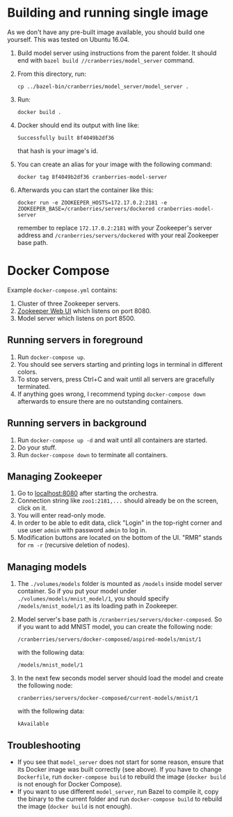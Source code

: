 # Building and running single image

As we don't have any pre-built image available, you should build one yourself.
This was tested on Ubuntu 16.04.

1. Build model server using instructions from the parent folder. It should end
   with `bazel build //cranberries/model_server` command.
2. From this directory, run:

   ~~~shell
   cp ../bazel-bin/cranberries/model_server/model_server .
   ~~~
3. Run:
   ~~~shell
   docker build .
   ~~~
   
4. Docker should end its output with line like:

   ~~~
   Successfully built 8f4049b2df36
   ~~~

   that hash is your image's id.
5. You can create an alias for your image with the following command:

   ~~~shell
   docker tag 8f4049b2df36 cranberries-model-server
   ~~~
6. Afterwards you can start the container like this:

   ~~~shell
   docker run -e ZOOKEEPER_HOSTS=172.17.0.2:2181 -e ZOOKEEPER_BASE=/cranberries/servers/dockered cranberries-model-server
   ~~~

   remember to replace `172.17.0.2:2181` with your Zookeeper's server address
   and `/cranberries/servers/dockered` with your real Zookeeper base path.

# Docker Compose
Example `docker-compose.yml` contains:
1. Cluster of three Zookeeper servers.
2. [Zookeeper Web UI](https://github.com/tobilg/docker-zookeeper-webui) which
   listens on port 8080.
3. Model server which listens on port 8500.

## Running servers in foreground
1. Run `docker-compose up`.
2. You should see servers starting and printing logs in terminal in different
   colors.
3. To stop servers, press Ctrl+C and wait until all servers are gracefully
   terminated.
4. If anything goes wrong, I recommend typing `docker-compose down` afterwards
   to ensure there are no outstanding containers.

## Running servers in background
1. Run `docker-compose up -d` and wait until all containers are started.
2. Do your stuff.
3. Run `docker-compose down` to terminate all containers.

## Managing Zookeeper
1. Go to [localhost:8080](http://localhost:8080) after starting the orchestra.
2. Connection string like `zoo1:2181,...` should already be on the screen,
   click on it.
3. You will enter read-only mode.
4. In order to be able to edit data, click "Login" in the top-right corner
   and use user `admin` with password `admin` to log in.
5. Modification buttons are located on the bottom of the UI. "RMR" stands for
   `rm -r` (recursive deletion of nodes).

## Managing models
1. The `./volumes/models` folder is mounted as `/models` inside model server
container. So if you put your model under `./volumes/models/mnist_model/1`,
you should specify `/models/mnist_model/1` as its loading path in Zookeeper.
2. Model server's base path is `/cranberries/servers/docker-composed`. So if
   you want to add MNIST model, you can create the following node:
   ~~~
   /cranberries/servers/docker-composed/aspired-models/mnist/1
   ~~~
   
   with the following data:
   ~~~
   /models/mnist_model/1
   ~~~
   
3. In the next few seconds model server should load the model and create the following node:
   ~~~
   cranberries/servers/docker-composed/current-models/mnist/1
   ~~~
   
   with the following data:
   ~~~
   kAvailable
   ~~~

## Troubleshooting
* If you see that `model_server` does not start for some reason, ensure that
its Docker image was built correctly (see above). If you have to change
`Dockerfile`, run `docker-compose build` to rebuild the image
(`docker build` is not enough for Docker Compose).
* If you want to use different `model_server`, run Bazel to compile it, copy the binary to the current folder and run `docker-compose build` to rebuild the image (`docker build` is not enough).
